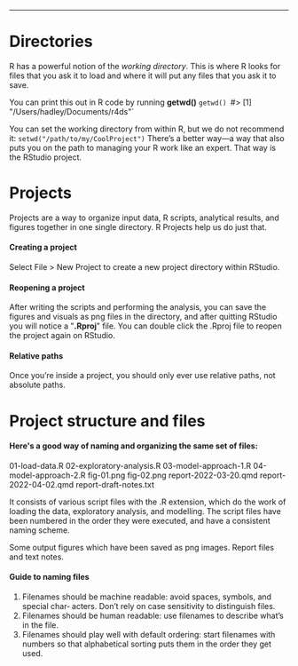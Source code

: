 --------------------------------------------------------------------------
# Directories
R has a powerful notion of the *working directory*. This is where R looks for files that
you ask it to load and where it will put any files that you ask it to save.

You can print this out in R code by running **getwd()**
`getwd()
`#> [1] "/Users/hadley/Documents/r4ds"`

You can set the working directory from within R, but we do not recommend it:
`setwd("/path/to/my/CoolProject")`
There’s a better way—a way that also puts you on the path to managing your R work
like an expert. That way is the RStudio project.

# Projects
Projects are a way to organize input data, R scripts, analytical results, and figures together in one single directory. R Projects help us do just that.

#### Creating a project
Select File > New Project to create a new project directory within RStudio.

#### Reopening a project
After writing the scripts and performing the analysis, you can save the figures and visuals as png files in the directory, and after quitting RStudio you will notice a "**.Rproj**" file. You can double click the .Rproj file to reopen the project again on RStudio.

#### Relative paths
Once you’re inside a project, you should only ever use relative paths, not absolute paths. 

# Project structure and files

#### Here's a good way of naming and organizing the same set of files:
01-load-data.R
02-exploratory-analysis.R
03-model-approach-1.R
04-model-approach-2.R
fig-01.png
fig-02.png
report-2022-03-20.qmd
report-2022-04-02.qmd
report-draft-notes.txt

It consists of various script files with the .R extension, which do the work of loading the data, exploratory analysis, and modelling. The script files have been numbered in the order they were executed, and have a consistent naming scheme.  

Some output figures which have been saved as png images. Report files and text notes. 

#### Guide to naming files
1. Filenames should be machine readable: avoid spaces, symbols, and special char‐
acters. Don’t rely on case sensitivity to distinguish files.
2. Filenames should be human readable: use filenames to describe what’s in the file.
3. Filenames should play well with default ordering: start filenames with numbers
so that alphabetical sorting puts them in the order they get used.
